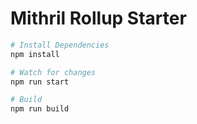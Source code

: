 # Mithril Rollup Starter

```bash
# Install Dependencies
npm install

# Watch for changes
npm run start

# Build
npm run build
```